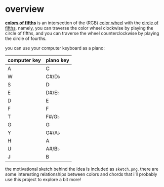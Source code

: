 # overview
[**colors of fifths**](http://joonho.space/color) is an intersection of the (RGB) [color wheel](https://en.wikipedia.org/wiki/Color_wheel) with the [circle of fifths](https://en.wikipedia.org/wiki/Circle_of_fifths). namely, you can traverse the color wheel clockwise by playing the circle of fifths, and you can traverse the wheel counterclockwise by playing the circle of fourths.

you can use your computer keyboard as a piano:

|computer key|piano key|
|---|---|
|A|C|
|W|C#/D♭|
|S|D|
|E|D#/E♭|
|D|E|
|F|F|
|T|F#/G♭|
|G|G|
|Y|G#/A♭|
|H|A|
|U|A#/B♭|
|J|B|

the motivational sketch behind the idea is included as `sketch.png`. there are some interesting relationships between colors and chords that i'll probably use this project to explore a bit more!
